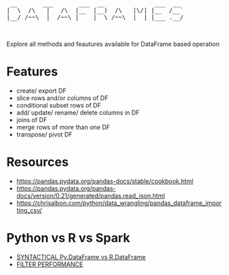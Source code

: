 <pre>

 __       ___       ___  __              ___  __  
|  \  /\   |   /\  |__  |__)  /\   |\/| |__  /__` 
|__/ /~~\  |  /~~\ |    |  \ /~~\  |  | |___ .__/ 
                                                  

</pre>

Explore all methods and feautures available for DataFrame based operation

# Features

- create/ export DF
- slice rows and/or columns of DF
- conditional subset rows of DF
- add/ update/ rename/ delete columns in DF
- joins of DF
- merge rows of more than one DF
- transpose/ pivot DF

# Resources

- https://pandas.pydata.org/pandas-docs/stable/cookbook.html
- https://pandas.pydata.org/pandas-docs/version/0.21/generated/pandas.read_json.html
- https://chrisalbon.com/python/data_wrangling/pandas_dataframe_importing_csv/

# Python vs R vs Spark

- [SYNTACTICAL Py.DataFrame vs R.DataFrame](http://datascience-enthusiast.com/R/pandas_datatable.html)
- [FILTER PERFORMANCE](https://www.statworx.com/de/blog/pandas-vs-data-table-a-study-of-data-frames/)
